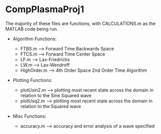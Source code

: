 # CompPlasmaProj1

The majority of these files are functions, with CALCULATIONS.m as the MATLAB code being run. 

- Algorithm Functions:
  - FTBS.m --> Forward Time Backwards Space
  - FTCS.m --> Forward Time Center Space
  - LF.m --> Lax-Friedrichs
  - LW.m --> Lax-Wendroff
  - HighOrder.m --> 4th Order Space 2nd Order Time Algorithm
 
- Plotting Functions:
  - plotUsin2.m --> plotting most recent state across the domain in relation to the Sine Squared wave
  - plotUsq2.m --> plotting most recent state across the domain in relation to the Squared wave
 
- Misc Functions:
  - accuracy.m --> accuracy and error analysis of a wave specified
